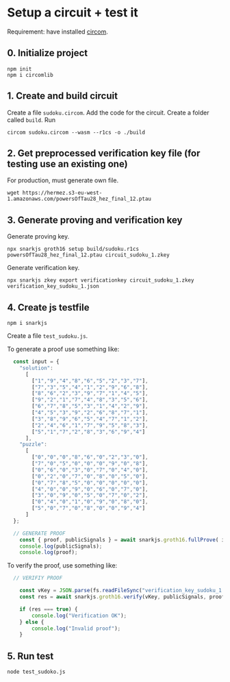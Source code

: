 

# Setup a circuit + test it 

Requirement: have installed [circom](https://github.com/iden3/circomlib).

## 0. Initialize project 

```
npm init
npm i circomlib
```

## 1. Create and build circuit
Create a file `sudoku.circom`. 
Add the code for the circuit. 
Create a folder called `build`. 
Run
```
circom sudoku.circom --wasm --r1cs -o ./build
```

## 2. Get preprocessed verification key file (for testing use an existing one)

For production, must generate own file. 

```
wget https://hermez.s3-eu-west-1.amazonaws.com/powersOfTau28_hez_final_12.ptau
```

## 3. Generate proving and verification key 

Generate proving key.
```
npx snarkjs groth16 setup build/sudoku.r1cs powersOfTau28_hez_final_12.ptau circuit_sudoku_1.zkey
```

Generate verification key.
```
npx snarkjs zkey export verificationkey circuit_sudoku_1.zkey verification_key_sudoku_1.json
```

## 4. Create js testfile

```
npm i snarkjs
```

Create a file `test_sudoku.js`.

To generate a proof use something like:
```javascript
  const input = {
    "solution":
      [
        ["1","9","4","8","6","5","2","3","7"],
        ["7","3","5","4","1","2","9","6","8"],
        ["8","6","2","3","9","7","1","4","5"],
        ["9","2","1","7","4","8","3","5","6"],
        ["6","7","8","5","3","1","4","2","9"],
        ["4","5","3","9","2","6","8","7","1"],
        ["3","8","9","6","5","4","7","1","2"],
        ["2","4","6","1","7","9","5","8","3"],
        ["5","1","7","2","8","3","6","9","4"]
      ],
    "puzzle":
      [
        ["0","0","0","8","6","0","2","3","0"],
        ["7","0","5","0","0","0","9","0","8"],
        ["0","6","0","3","0","7","0","4","0"],
        ["0","2","0","7","0","8","0","5","0"],
        ["0","7","8","5","0","0","0","0","0"],
        ["4","0","0","9","0","6","0","7","0"],
        ["3","0","9","0","5","0","7","0","2"],
        ["0","4","0","1","0","9","0","8","0"],
        ["5","0","7","0","8","0","0","9","4"]
      ]
  };

  // GENERATE PROOF
    const { proof, publicSignals } = await snarkjs.groth16.fullProve( input, "build/sudoku_js/sudoku.wasm", "circuit_sudoku_1.zkey");
    console.log(publicSignals);
    console.log(proof);
```

To verify the proof, use something like:

```javascript
  // VERIFIY PROOF

    const vKey = JSON.parse(fs.readFileSync("verification_key_sudoku_1.json"));
    const res = await snarkjs.groth16.verify(vKey, publicSignals, proof);

    if (res === true) {
        console.log("Verification OK");
    } else {
        console.log("Invalid proof");
    }
```

## 5. Run test

```
node test_sudoko.js
```